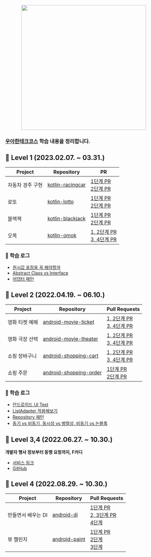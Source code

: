 <p align="center"><img src=https://images.velog.io/images/ohzzi/post/4ab19a59-f0bc-4d02-9b5f-5b03991400c5/woowacourse.jpg height=400px></p>

### [우아한테크코스](https://woowacourse.github.io/) 학습 내용을 정리합니다.

## :loudspeaker: Level 1 (2023.02.07. ~ 03.31.)
|Project|Repository|PR|
|------|---|---|
|자동차 경주 구현|[kotlin-racingcar](https://github.com/woowacourse/kotlin-racingcar/tree/chws0508)|[1단계 PR](https://github.com/woowacourse/kotlin-racingcar/pull/45) <br> [2단계 PR](https://github.com/woowacourse/kotlin-racingcar/pull/73)|
|로또|[kotlin-lotto](https://github.com/woowacourse/kotlin-lotto/tree/chws0508)|[1단계 PR](https://github.com/woowacourse/kotlin-blackjack/pull/26) <br> [2단계 PR](https://github.com/woowacourse/kotlin-lotto/pull/50)|
|블랙잭|[kotlin-blackjack](https://github.com/woowacourse/kotlin-blackjack/tree/chws0508)|[1단계 PR](https://github.com/woowacourse/kotlin-blackjack/pull/29) <br> [2단계 PR](https://github.com/woowacourse/kotlin-blackjack/pull/43)|
|오목|[kotlin-omok](https://github.com/woowacourse/kotlin-omok/tree/chws0508)|[1, 2단계 PR](https://github.com/woowacourse/kotlin-omok/pull/27) <br> [3, 4단계 PR](https://github.com/woowacourse/kotlin-omok/pull/42)|

### :mag_right: 학습 로그
- [원시값 포장을 꼭 해야할까](https://prolog.techcourse.co.kr/studylogs/2702)
- [Abstract Class vs Interface](https://prolog.techcourse.co.kr/studylogs/2838)
- [어댑터 패턴](https://prolog.techcourse.co.kr/studylogs/2973)

## :loudspeaker: Level 2 (2022.04.19. ~ 06.10.)
|Project|Repository|Pull Requests|
|-|-|-|
|영화 티켓 예매|[android-movie-ticket](https://github.com/woowacourse/android-movie-ticket/tree/chws0508)|[1, 2단계 PR](https://github.com/woowacourse/android-movie-ticket/pull/6) <br> [3, 4단계 PR](https://github.com/woowacourse/android-movie-ticket/pull/39)|
|영화 극장 선택|[android-movie-theater](https://github.com/woowacourse/android-movie-theater/tree/chws0508)|[1, 2단계 PR](https://github.com/woowacourse/android-movie-theater/pull/23) <br> [3, 4단계 PR](https://github.com/woowacourse/android-movie-theater/pull/38)|
|쇼핑 장바구니|[android-shopping-cart](https://github.com/woowacourse/android-shopping-cart/tree/chws0508)|[1, 2단계 PR](https://github.com/woowacourse/android-shopping-cart/pull/14) <br> [3, 4단계 PR](https://github.com/woowacourse/android-shopping-cart/pull/39)|
|쇼핑 주문|[android-shopping-order](https://github.com/woowacourse/android-shopping-order/tree/chws0508)|[1단계 PR](https://github.com/woowacourse/android-shopping-order/pull/19) <br> [2단계 PR](https://github.com/woowacourse/android-shopping-order/pull/29)|

### :mag_right: 학습 로그
- [안드로이드 UI Test](https://prolog.techcourse.co.kr/studylogs/3268)
- [ListAdapter 적용해보기](https://prolog.techcourse.co.kr/studylogs/3463)
- [Repository 패턴](https://prolog.techcourse.co.kr/studylogs/3501)
- [동기 vs 비동기, 동시성 vs 병렬성, 비동기 vs 논블록](https://prolog.techcourse.co.kr/studylogs/3630)

## :loudspeaker: Level 3,4 (2022.06.27. ~ 10.30.)
**개발자 행사 정보부터 동행 요청까지, F커디**
- [서비스 링크](https://play.google.com/store/apps/details?id=com.emmsale&hl=ko-KR)
- [GitHub](https://github.com/woowacourse-teams/2023-emmsale)

## :loudspeaker: Level 4 (2022.08.29. ~ 10.30.)

|Project|Repository|Pull Requests|
|-|-|-|
|만들면서 배우는 DI|[android-di](https://github.com/woowacourse/android-di/tree/chws0508)|[1단계 PR](https://github.com/woowacourse/android-di/pull/10) <br> [2, 3단계 PR](https://github.com/woowacourse/android-di/pull/33) <br> [4단계](https://github.com/woowacourse/android-di/pull/61)|
|뷰 챌린지|[android-paint](https://github.com/woowacourse/android-paint/pull/11)|[1단계 PR](https://github.com/woowacourse/android-paint/pull/6) <br> [2단계](https://github.com/woowacourse/android-paint/pull/29) <br> [3단계](https://github.com/woowacourse/android-paint/pull/60)|
